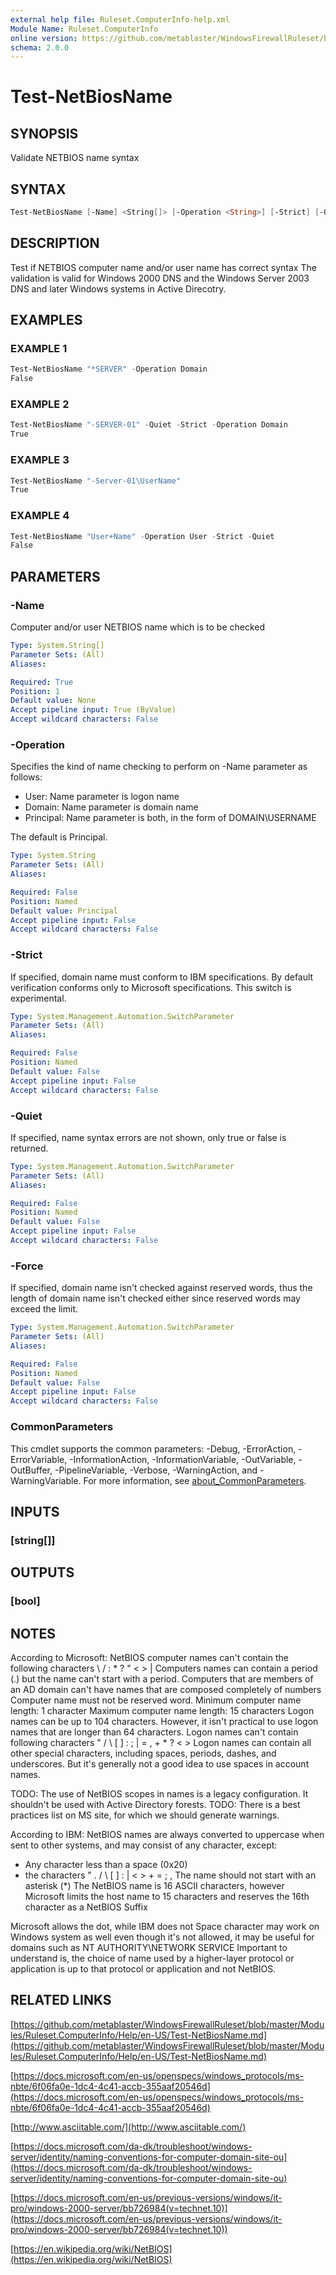```yaml
---
external help file: Ruleset.ComputerInfo-help.xml
Module Name: Ruleset.ComputerInfo
online version: https://github.com/metablaster/WindowsFirewallRuleset/blob/master/Modules/Ruleset.ComputerInfo/Help/en-US/Test-NetBiosName.md
schema: 2.0.0
---
```


# Test-NetBiosName

## SYNOPSIS

Validate NETBIOS name syntax

## SYNTAX

```powershell
Test-NetBiosName [-Name] <String[]> [-Operation <String>] [-Strict] [-Quiet] [-Force] [<CommonParameters>]
```

## DESCRIPTION

Test if NETBIOS computer name and/or user name has correct syntax
The validation is valid for Windows 2000 DNS and the Windows Server 2003 DNS and later Windows
systems in Active Direcotry.

## EXAMPLES

### EXAMPLE 1

```powershell
Test-NetBiosName "*SERVER" -Operation Domain
False
```

### EXAMPLE 2

```powershell
Test-NetBiosName "-SERVER-01" -Quiet -Strict -Operation Domain
True
```

### EXAMPLE 3

```powershell
Test-NetBiosName "-Server-01\UserName"
True
```

### EXAMPLE 4

```powershell
Test-NetBiosName "User+Name" -Operation User -Strict -Quiet
False
```

## PARAMETERS

### -Name

Computer and/or user NETBIOS name which is to be checked

```yaml
Type: System.String[]
Parameter Sets: (All)
Aliases:

Required: True
Position: 1
Default value: None
Accept pipeline input: True (ByValue)
Accept wildcard characters: False
```

### -Operation

Specifies the kind of name checking to perform on -Name parameter as follows:

- User: Name parameter is logon name
- Domain: Name parameter is domain name
- Principal: Name parameter is both, in the form of DOMAIN\USERNAME

The default is Principal.

```yaml
Type: System.String
Parameter Sets: (All)
Aliases:

Required: False
Position: Named
Default value: Principal
Accept pipeline input: False
Accept wildcard characters: False
```

### -Strict

If specified, domain name must conform to IBM specifications.
By default verification conforms only to Microsoft specifications.
This switch is experimental.

```yaml
Type: System.Management.Automation.SwitchParameter
Parameter Sets: (All)
Aliases:

Required: False
Position: Named
Default value: False
Accept pipeline input: False
Accept wildcard characters: False
```

### -Quiet

If specified, name syntax errors are not shown, only true or false is returned.

```yaml
Type: System.Management.Automation.SwitchParameter
Parameter Sets: (All)
Aliases:

Required: False
Position: Named
Default value: False
Accept pipeline input: False
Accept wildcard characters: False
```

### -Force

If specified, domain name isn't checked against reserved words, thus the length of domain
name isn't checked either since reserved words may exceed the limit.

```yaml
Type: System.Management.Automation.SwitchParameter
Parameter Sets: (All)
Aliases:

Required: False
Position: Named
Default value: False
Accept pipeline input: False
Accept wildcard characters: False
```

### CommonParameters

This cmdlet supports the common parameters: -Debug, -ErrorAction, -ErrorVariable, -InformationAction, -InformationVariable, -OutVariable, -OutBuffer, -PipelineVariable, -Verbose, -WarningAction, and -WarningVariable. For more information, see [about_CommonParameters](http://go.microsoft.com/fwlink/?LinkID=113216).

## INPUTS

### [string[]]

## OUTPUTS

### [bool]

## NOTES

According to Microsoft:
NetBIOS computer names can't contain the following characters \ / : * ?
" \< \> |
Computers names can contain a period (.) but the name can't start with a period.
Computers that are members of an AD domain can't have names that are composed completely of numbers
Computer name must not be reserved word.
Minimum computer name length: 1 character
Maximum computer name length: 15 characters
Logon names can be up to 104 characters.
However, it isn't practical to use logon names that are longer than 64 characters.
Logon names can't contain following characters " / \ \[ \] : ; | = , + * ?
\< \>
Logon names can contain all other special characters, including spaces, periods, dashes, and underscores.
But it's generally not a good idea to use spaces in account names.

TODO: The use of NetBIOS scopes in names is a legacy configuration.
It shouldn't be used with Active Directory forests.
TODO: There is a best practices list on MS site, for which we should generate warnings.

According to IBM:
NetBIOS names are always converted to uppercase when sent to other
systems, and may consist of any character, except:
- Any character less than a space (0x20)
- the characters " .
/ \ \[ \] : | \< \> + = ; ,
The name should not start with an asterisk (*)
The NetBIOS name is 16 ASCII characters, however Microsoft limits the host name to 15 characters and
reserves the 16th character as a NetBIOS Suffix

Microsoft allows the dot, while IBM does not
Space character may work on Windows system as well even though it's not allowed, it may be useful
for domains such as NT AUTHORITY\NETWORK SERVICE
Important to understand is, the choice of name used by a higher-layer protocol or application is up
to that protocol or application and not NetBIOS.

## RELATED LINKS

[https://github.com/metablaster/WindowsFirewallRuleset/blob/master/Modules/Ruleset.ComputerInfo/Help/en-US/Test-NetBiosName.md](https://github.com/metablaster/WindowsFirewallRuleset/blob/master/Modules/Ruleset.ComputerInfo/Help/en-US/Test-NetBiosName.md)

[https://docs.microsoft.com/en-us/openspecs/windows_protocols/ms-nbte/6f06fa0e-1dc4-4c41-accb-355aaf20546d](https://docs.microsoft.com/en-us/openspecs/windows_protocols/ms-nbte/6f06fa0e-1dc4-4c41-accb-355aaf20546d)

[http://www.asciitable.com/](http://www.asciitable.com/)

[https://docs.microsoft.com/da-dk/troubleshoot/windows-server/identity/naming-conventions-for-computer-domain-site-ou](https://docs.microsoft.com/da-dk/troubleshoot/windows-server/identity/naming-conventions-for-computer-domain-site-ou)

[https://docs.microsoft.com/en-us/previous-versions/windows/it-pro/windows-2000-server/bb726984(v=technet.10)](https://docs.microsoft.com/en-us/previous-versions/windows/it-pro/windows-2000-server/bb726984(v=technet.10))

[https://en.wikipedia.org/wiki/NetBIOS](https://en.wikipedia.org/wiki/NetBIOS)
